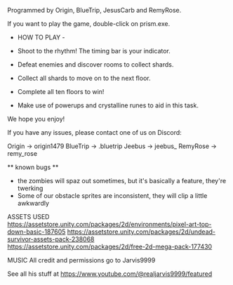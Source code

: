 Programmed by Origin, BlueTrip, JesusCarb and RemyRose.

If you want to play the game, double-click on prism.exe.

- HOW TO PLAY -

- Shoot to the rhythm! The timing bar is your indicator.
- Defeat enemies and discover rooms to collect shards.
- Collect all shards to move on to the next floor.
- Complete all ten floors to win!
- Make use of powerups and crystalline runes to aid in this task.

We hope you enjoy!

If you have any issues, please contact one of us on Discord:

Origin   -> origin1479
BlueTrip -> .bluetrip
Jeebus   -> jeebus_
RemyRose -> remy_rose

** known bugs **
- the zombies will spaz out sometimes, but it's basically a feature, they're twerking
- Some of our obstacle sprites are inconsistent, they will clip a little awkwardly

ASSETS USED
https://assetstore.unity.com/packages/2d/environments/pixel-art-top-down-basic-187605
https://assetstore.unity.com/packages/2d/undead-survivor-assets-pack-238068
https://assetstore.unity.com/packages/2d/free-2d-mega-pack-177430

MUSIC
All credit and permissions go to Jarvis9999

See all his stuff at https://www.youtube.com/@realjarvis9999/featured

